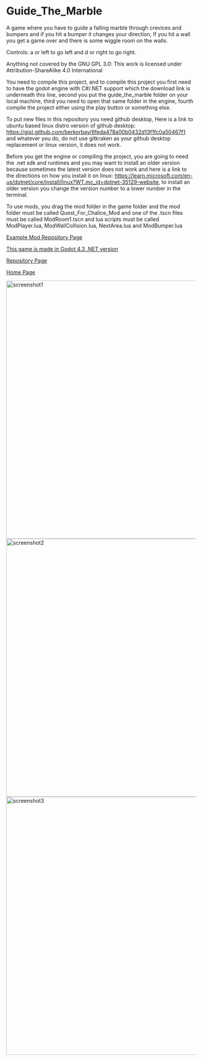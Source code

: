 # Guide_The_Marble
A game where you have to guide a falling marble through crevices and bumpers and if you hit a bumper it changes your direction, If you hit a wall you get a game over and there is some wiggle room on the walls.

Controls: a or left to go left and d or right to go right.

Anything not covered by the GNU GPL 3.0: This work is licensed under Attribution-ShareAlike 4.0 International

You need to compile this project, and to compile this project you first need to have the godot engine with C#/.NET support which the download link is underneath this line, second you put the guide_the_marble folder on your local machine, third you need to open that same folder in the engine, fourth compile the project either using the play button or something else.

To put new files in this repository you need github desktop, Here is a link to ubuntu based linux distro version of github desktop: https://gist.github.com/berkorbay/6feda478a00b0432d13f1fc0a50467f1 and whatever you do, do not use gitkraken as your github desktop replacement or linux version, it does not work.

Before you get the engine or compiling the project, you are going to need the .net sdk and runtimes and you may want to install an older version because sometimes the latest version does not work and here is a link to the directions on how you install it on linux: https://learn.microsoft.com/en-us/dotnet/core/install/linux?WT.mc_id=dotnet-35129-website, to install an older version you change the version number to a lower number in the terminal.

To use mods, you drag the mod folder in the game folder and the mod folder must be called Quest_For_Chalice_Mod and one of the .tscn files must be called ModRoom1.tscn and lua scripts must be called ModPlayer.lua, ModWallCollision.lua, NextArea.lua and ModBumper.lua

<a href="https://github.com/Daniel-Hanrahan-Tools-and-Games/Guide_The_Marble_Mod">Example Mod Repository Page</a>

<a href="https://godotengine.org/download/archive/4.3-stable/">This game is made in Godot 4.3 .NET version</a>

<a href="https://github.com/Daniel-Hanrahan-Tools-and-Games/Guide_The_Marble">Repository Page</a>

<a href="https://daniel-hanrahan-tools-and-games.github.io/">Home Page</a>

<img width="1055" height="686" alt="screenshot1" src="https://github.com/user-attachments/assets/26489d94-6d9f-4e33-93be-20cc3165d936" />

<img width="1055" height="686" alt="screenshot2" src="https://github.com/user-attachments/assets/3a9c8269-92e1-4754-bf8e-0b2aecc29022" />

<img width="1055" height="686" alt="screenshot3" src="https://github.com/user-attachments/assets/71179850-4c8e-43c8-b6a2-6a02c30ed0b7" />
